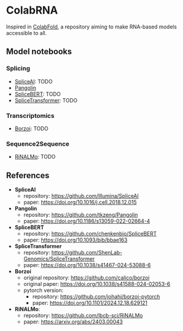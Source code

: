 # ColabRNA

Inspired in [ColabFold](https://github.com/sokrypton/ColabFold), a repository aiming to make RNA-based models accessible to all.

## Model notebooks
### Splicing
- [SpliceAI](): TODO
- [Pangolin]()
- [SpliceBERT](): TODO
- [SpliceTransformer](): TODO

### Transcriptomics
- [Borzoi](): TODO

### Sequence2Sequence
- [RiNALMo](): TODO

## References
- **SpliceAI**
    - repository: https://github.com/Illumina/SpliceAI
    - paper: https://doi.org/10.1016/j.cell.2018.12.015
- **Pangolin**
    - repository: https://github.com/tkzeng/Pangolin
    - paper: https://doi.org/10.1186/s13059-022-02664-4
- **SpliceBERT**
    - repository: https://github.com/chenkenbio/SpliceBERT
    - paper: https://doi.org/10.1093/bib/bbae163
- **SpliceTransformer**
    - repository: https://github.com/ShenLab-Genomics/SpliceTransformer
    - paper: https://doi.org/10.1038/s41467-024-53088-6
- **Borzoi**
    - original repository: https://github.com/calico/borzoi
    - original paper: https://doi.org/10.1038/s41588-024-02053-6
    - pytorch version:
        - repository: https://github.com/johahi/borzoi-pytorch
        - paper: https://doi.org/10.1101/2024.12.18.629121
- **RiNALMo**:
    - repository: https://github.com/lbcb-sci/RiNALMo
    - paper: https://arxiv.org/abs/2403.00043